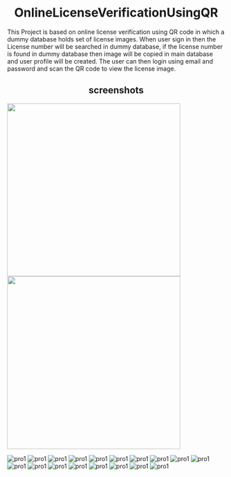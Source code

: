 <h1 align="center">OnlineLicenseVerificationUsingQR</h1>
This Project is based on online license verification using QR code in which a dummy database holds set of license images. When user sign in then the License number will be searched in dummy database, if the license number is found in dummy database then image will be copied in main database and user profile will be created. The user can then login using email and password and scan the QR code to view the license image.

<h2 align="center"> screenshots </h2>

<img src="https://github.com/komalswami/OnlineLicenseVerificationUsingQRCode/blob/master/ss/pro1.png" width="400"/>
<img src="https://github.com/komalswami/OnlineLicenseVerificationUsingQRCode/blob/master/ss/pro1.png" width="400"/>

![pro1](https://github.com/komalswami/OnlineLicenseVerificationUsingQRCode/blob/master/ss/pro1.png)
![pro1](https://github.com/komalswami/OnlineLicenseVerificationUsingQRCode/blob/master/ss/pro2.png)
![pro1](https://github.com/komalswami/OnlineLicenseVerificationUsingQRCode/blob/master/ss/pro3.png)
![pro1](https://github.com/komalswami/OnlineLicenseVerificationUsingQRCode/blob/master/ss/pro4.png)
![pro1](https://github.com/komalswami/OnlineLicenseVerificationUsingQRCode/blob/master/ss/pro5.png)
![pro1](https://github.com/komalswami/OnlineLicenseVerificationUsingQRCode/blob/master/ss/pro6.png)
![pro1](https://github.com/komalswami/OnlineLicenseVerificationUsingQRCode/blob/master/ss/pro7.png)
![pro1](https://github.com/komalswami/OnlineLicenseVerificationUsingQRCode/blob/master/ss/pro8.png)
![pro1](https://github.com/komalswami/OnlineLicenseVerificationUsingQRCode/blob/master/ss/pro9.png)
![pro1](https://github.com/komalswami/OnlineLicenseVerificationUsingQRCode/blob/master/ss/pro10.png)
![pro1](https://github.com/komalswami/OnlineLicenseVerificationUsingQRCode/blob/master/ss/pro11.png)
![pro1](https://github.com/komalswami/OnlineLicenseVerificationUsingQRCode/blob/master/ss/pro12.png)
![pro1](https://github.com/komalswami/OnlineLicenseVerificationUsingQRCode/blob/master/ss/pro13.png)
![pro1](https://github.com/komalswami/OnlineLicenseVerificationUsingQRCode/blob/master/ss/pro14.png)
![pro1](https://github.com/komalswami/OnlineLicenseVerificationUsingQRCode/blob/master/ss/pro15.png)
![pro1](https://github.com/komalswami/OnlineLicenseVerificationUsingQRCode/blob/master/ss/pro16.png)
![pro1](https://github.com/komalswami/OnlineLicenseVerificationUsingQRCode/blob/master/ss/pro17.png)
![pro1](https://github.com/komalswami/OnlineLicenseVerificationUsingQRCode/blob/master/ss/pro19.png)
